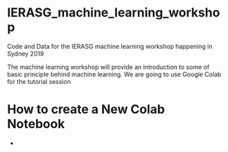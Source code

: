 # IERASG_machine_learning_workshop
Code and Data for the IERASG machine learning workshop happening in Sydney 2019

The machine learning workshop will provide an introduction to some of basic principle behind machine learning.
We are going to use Google Colab for the tutorial session

# How to create a New Colab Notebook
- 
